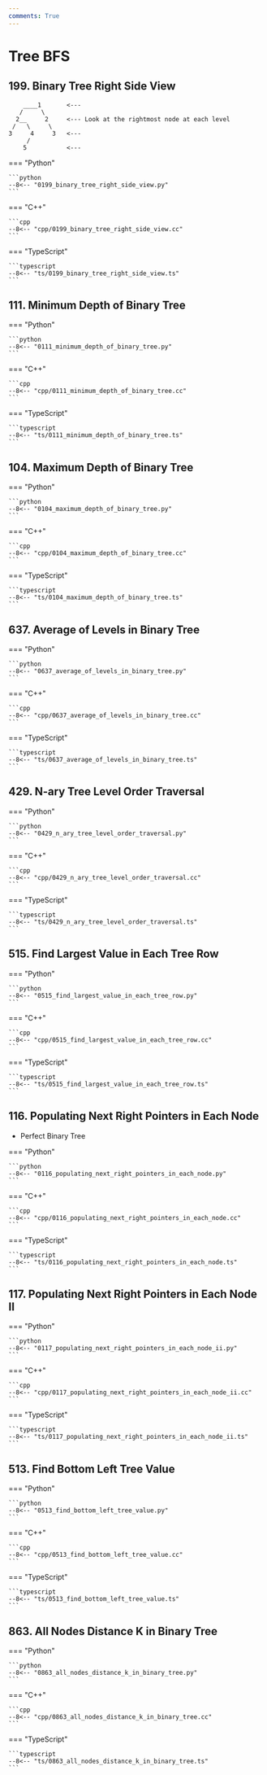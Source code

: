 ```yaml
---
comments: True
---
```


# Tree BFS

## 199. Binary Tree Right Side View

```plaintext
    ____1       <---
   /     \
  2__     2     <--- Look at the rightmost node at each level
 /   \     \
3     4     3   <---
     /
    5           <---
```

=== "Python"

    ```python
    --8<-- "0199_binary_tree_right_side_view.py"
    ```

=== "C++"

    ```cpp
    --8<-- "cpp/0199_binary_tree_right_side_view.cc"
    ```

=== "TypeScript"

    ```typescript
    --8<-- "ts/0199_binary_tree_right_side_view.ts"
    ```

## 111. Minimum Depth of Binary Tree

=== "Python"

    ```python
    --8<-- "0111_minimum_depth_of_binary_tree.py"
    ```

=== "C++"

    ```cpp
    --8<-- "cpp/0111_minimum_depth_of_binary_tree.cc"
    ```

=== "TypeScript"

    ```typescript
    --8<-- "ts/0111_minimum_depth_of_binary_tree.ts"
    ```

## 104. Maximum Depth of Binary Tree

=== "Python"

    ```python
    --8<-- "0104_maximum_depth_of_binary_tree.py"
    ```

=== "C++"

    ```cpp
    --8<-- "cpp/0104_maximum_depth_of_binary_tree.cc"
    ```

=== "TypeScript"

    ```typescript
    --8<-- "ts/0104_maximum_depth_of_binary_tree.ts"
    ```

## 637. Average of Levels in Binary Tree

=== "Python"

    ```python
    --8<-- "0637_average_of_levels_in_binary_tree.py"
    ```

=== "C++"

    ```cpp
    --8<-- "cpp/0637_average_of_levels_in_binary_tree.cc"
    ```

=== "TypeScript"

    ```typescript
    --8<-- "ts/0637_average_of_levels_in_binary_tree.ts"
    ```

## 429. N-ary Tree Level Order Traversal

=== "Python"

    ```python
    --8<-- "0429_n_ary_tree_level_order_traversal.py"
    ```

=== "C++"

    ```cpp
    --8<-- "cpp/0429_n_ary_tree_level_order_traversal.cc"
    ```

=== "TypeScript"

    ```typescript
    --8<-- "ts/0429_n_ary_tree_level_order_traversal.ts"
    ```

## 515. Find Largest Value in Each Tree Row

=== "Python"

    ```python
    --8<-- "0515_find_largest_value_in_each_tree_row.py"
    ```

=== "C++"

    ```cpp
    --8<-- "cpp/0515_find_largest_value_in_each_tree_row.cc"
    ```

=== "TypeScript"

    ```typescript
    --8<-- "ts/0515_find_largest_value_in_each_tree_row.ts"
    ```

## 116. Populating Next Right Pointers in Each Node

-   Perfect Binary Tree

=== "Python"

    ```python
    --8<-- "0116_populating_next_right_pointers_in_each_node.py"
    ```

=== "C++"

    ```cpp
    --8<-- "cpp/0116_populating_next_right_pointers_in_each_node.cc"
    ```

=== "TypeScript"

    ```typescript
    --8<-- "ts/0116_populating_next_right_pointers_in_each_node.ts"
    ```

## 117. Populating Next Right Pointers in Each Node II

=== "Python"

    ```python
    --8<-- "0117_populating_next_right_pointers_in_each_node_ii.py"
    ```

=== "C++"

    ```cpp
    --8<-- "cpp/0117_populating_next_right_pointers_in_each_node_ii.cc"
    ```

=== "TypeScript"

    ```typescript
    --8<-- "ts/0117_populating_next_right_pointers_in_each_node_ii.ts"
    ```

## 513. Find Bottom Left Tree Value

=== "Python"

    ```python
    --8<-- "0513_find_bottom_left_tree_value.py"
    ```

=== "C++"

    ```cpp
    --8<-- "cpp/0513_find_bottom_left_tree_value.cc"
    ```

=== "TypeScript"

    ```typescript
    --8<-- "ts/0513_find_bottom_left_tree_value.ts"
    ```

## 863. All Nodes Distance K in Binary Tree

=== "Python"

    ```python
    --8<-- "0863_all_nodes_distance_k_in_binary_tree.py"
    ```

=== "C++"

    ```cpp
    --8<-- "cpp/0863_all_nodes_distance_k_in_binary_tree.cc"
    ```

=== "TypeScript"

    ```typescript
    --8<-- "ts/0863_all_nodes_distance_k_in_binary_tree.ts"
    ```
